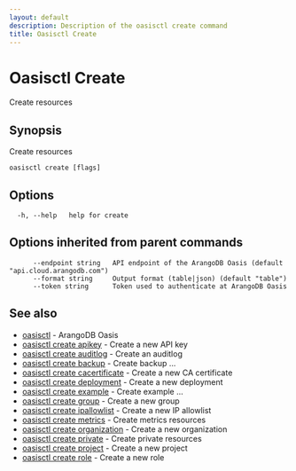 ```yaml
---
layout: default
description: Description of the oasisctl create command
title: Oasisctl Create
---
```

# Oasisctl Create

Create resources

## Synopsis

Create resources

```
oasisctl create [flags]
```

## Options

```
  -h, --help   help for create
```

## Options inherited from parent commands

```
      --endpoint string   API endpoint of the ArangoDB Oasis (default "api.cloud.arangodb.com")
      --format string     Output format (table|json) (default "table")
      --token string      Token used to authenticate at ArangoDB Oasis
```

## See also

* [oasisctl](oasisctl-options.html)	 - ArangoDB Oasis
* [oasisctl create apikey](oasisctl-create-apikey.html)	 - Create a new API key
* [oasisctl create auditlog](oasisctl-create-auditlog.html)	 - Create an auditlog
* [oasisctl create backup](oasisctl-create-backup.html)	 - Create backup ...
* [oasisctl create cacertificate](oasisctl-create-cacertificate.html)	 - Create a new CA certificate
* [oasisctl create deployment](oasisctl-create-deployment.html)	 - Create a new deployment
* [oasisctl create example](oasisctl-create-example.html)	 - Create example ...
* [oasisctl create group](oasisctl-create-group.html)	 - Create a new group
* [oasisctl create ipallowlist](oasisctl-create-ipallowlist.html)	 - Create a new IP allowlist
* [oasisctl create metrics](oasisctl-create-metrics.html)	 - Create metrics resources
* [oasisctl create organization](oasisctl-create-organization.html)	 - Create a new organization
* [oasisctl create private](oasisctl-create-private.html)	 - Create private resources
* [oasisctl create project](oasisctl-create-project.html)	 - Create a new project
* [oasisctl create role](oasisctl-create-role.html)	 - Create a new role


